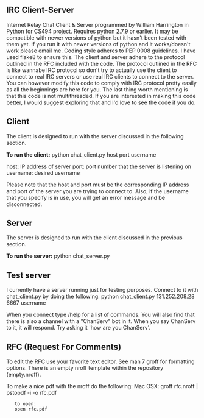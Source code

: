 ## IRC Client-Server

Internet Relay Chat Client & Server programmed by William Harrington in Python for CS494 project. Requires python 2.7.9 or earlier. 
It may be compatible with newer versions of python but it hasn't been tested with them yet.
If you run it with newer versions of python and it works/doesn't work please email me.
Coding style adheres to PEP 0008 guidelines. I have used flake8 to ensure this.
The client and server adhere to the protocol outlined in the RFC included with the code.
The protocol outlined in the RFC is like wannabe IRC protocol so don't try to actually use the client to connect to real IRC servers or use real IRC clients to connect to the server.
You can however modify this code to comply with IRC protocol pretty easily as all the beginnings are here for you.
The last thing worth mentioning is that this code is not multithreaded. If you are interested in making this code better, I would suggest exploring that and I'd love to see the code if you do.

## Client
The client is designed to run with the server discussed in the following section.

**To run the client:**
python chat_client.py host port username

host: IP address of server
port: port number that the server is listening on
username: desired username

Please note that the host and port must be the corresponding IP address and port of the server you are trying to connect to.
Also, if the username that you specify is in use, you will get an error message and be disconnected.

## Server
The server is designed to run with the client discussed in the previous section.

**To run the server:**
python chat_server.py

## Test server

I currently have a server running just for testing purposes. Connect to it with chat_client.py by doing the following: python chat_client.py 131.252.208.28 6667 username

When you connect type /help for a list of commands.
You will also find that there is also a channel with a "ChanServ" bot in it. 
When you say ChanServ to it, it will respond. Try asking it 'how are you ChanServ'.

## RFC (Request For Comments)

To edit the RFC use your favorite text editor. See man 7 groff for formatting options. There is an empty nroff template within the repository (empty.nroff).

To make a nice pdf with the nroff do the following:
   Mac OSX:
       groff rfc.nroff | pstopdf -i -o rfc.pdf

       to open:
       open rfc.pdf